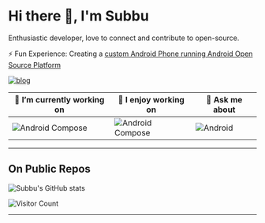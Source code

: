 # Hi there 👋, I'm Subbu

Enthusiastic developer, love to connect and contribute to open-source.

⚡ Fun Experience: Creating a [custom Android Phone running Android Open Source Platform](https://estech.bitbucket.io)

[![blog](https://img.shields.io/badge/Blogs-subbulakshmananan-purple?style=for-the-badge&logo=devto&logoColor=7289DA&logoWidth=30&labelColor=000)](https://www.subbulakshmanan.dev)

| 🔭 I’m currently working on                                                                                                  | 🌱 I enjoy working on                                                                                              | 💬 Ask me about                                                                                                              |
| --------------------------------------------------------------------------------------------------------------------------- | --------------------------------------------------------------------------------------------------------------------- | --------------------------------------------------------------------------------------------------------------------------- |
| ![Android Compose](https://img.shields.io/badge/code-Android-339933?logo=android&logoWidth=30&labelColor=black&style=for-the-badge) | ![Android Compose](https://img.shields.io/badge/code-Android-339933?logo=android&logoWidth=30&labelColor=black&style=for-the-badge) | ![Android](https://img.shields.io/badge/code-Android-339933?logo=android&logoWidth=30&labelColor=black&style=for-the-badge) |

<!-- - 📫 How to reach me: -->

---

## On Public Repos

![Subbu's GitHub stats](https://github-readme-stats.vercel.app/api?username=subbramanil&show_icons=true&theme=tokyonight)

![Visitor Count](https://profile-counter.glitch.me/subbramanil/count.svg)

---
